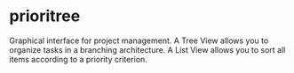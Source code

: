 # prioritree
Graphical interface for project management. A Tree View allows you to organize tasks in a branching architecture. A List View allows you to sort all items according to a priority criterion.

